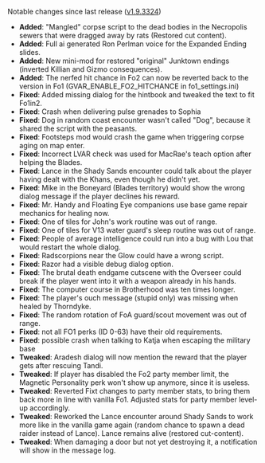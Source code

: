 Notable changes since last release ([v1.9.3324](https://github.com/rotators/Fo1in2/releases/tag/v1.9.3324))

- **Added**: "Mangled" corpse script to the dead bodies in the Necropolis sewers that were dragged away by rats (Restored cut content).
- **Added**: Full ai generated Ron Perlman voice for the Expanded Ending slides.
- **Added**: New mini-mod for restored "original" Junktown endings (inverted Killian and Gizmo consequences).
- **Added**: The nerfed hit chance in Fo2 can now be reverted back to the version in Fo1 (GVAR_ENABLE_FO2_HITCHANCE in fo1_settings.ini)
- **Fixed**: Added missing dialog for the hintbook and tweaked the text to fit Fo1in2.
- **Fixed**: Crash when delivering pulse grenades to Sophia
- **Fixed**: Dog in random coast encounter wasn't called "Dog", because it shared the script with the peasants.
- **Fixed**: Footsteps mod would crash the game when triggering corpse aging on map enter.
- **Fixed**: Incorrect LVAR check was used for MacRae's teach option after helping the Blades.
- **Fixed**: Lance in the Shady Sands encounter could talk about the player having dealt with the Khans, even though he didn't yet.
- **Fixed**: Mike in the Boneyard (Blades territory) would show the wrong dialog message if the player declines his reward.
- **Fixed**: Mr. Handy and Floating Eye companions use base game repair mechanics for healing now.
- **Fixed**: One of tiles for John's work routine was out of range.
- **Fixed**: One of tiles for V13 water guard's sleep routine was out of range.
- **Fixed**: People of average intelligence could run into a bug with Lou that would restart the whole dialog.
- **Fixed**: Radscorpions near the Glow could have a wrong script.
- **Fixed**: Razor had a visible debug dialog option.
- **Fixed**: The brutal death endgame cutscene with the Overseer could break if the player went into it with a weapon already in his hands.
- **Fixed**: The computer course in Brotherhood was ten times longer.
- **Fixed**: The player's ouch message (stupid only) was missing when healed by Thorndyke.
- **Fixed**: The random rotation of FoA guard/scout movement was out of range.
- **Fixed**: not all FO1 perks (ID 0-63) have their old requirements.
- **Fixed**: possible crash when talking to Katja when escaping the military base
- **Tweaked**: Aradesh dialog will now mention the reward that the player gets after rescuing Tandi.
- **Tweaked**: If player has disabled the Fo2 party member limit, the Magnetic Personality perk won't show up anymore, since it is useless.
- **Tweaked**: Reverted Fixt changes to party member stats, to bring them back more in line with vanilla Fo1. Adjusted stats for party member level-up accordingly.
- **Tweaked**: Reworked the Lance encounter around Shady Sands to work more like in the vanilla game again (random chance to spawn a dead raider instead of Lance). Lance remains alive (restored cut-content).
- **Tweaked**: When damaging a door but not yet destroying it, a notification will show in the message log.
